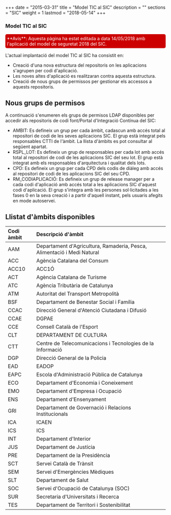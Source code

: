 +++
date        = "2015-03-31"
title       = "Model TIC al SIC"
description = ""
sections    = "SIC"
weight      = 1
lastmod     = "2018-05-14"
+++

### Model TIC al SIC

<div style="border-radius: 5px;background-color:#cc0000;padding:5px;color:white;">
**Avís**: Aquesta pàgina ha estat editada a data 14/05/2018 amb l'aplicació del model de seguretat 2018 del SIC.
</div>

L'actual implantació del model TIC al SIC ha consistit en:

- Creació d'una nova estructura del repositoris on les aplicacions s'agrupen per codi d'aplicació.
- Les noves altes d'aplicació es realitzaran contra aquesta estructura.
- Creació de nous grups de permissos per gestionar els accessos a aquests repositoris.

## Nous grups de permisos

A continuació s'enumeren els grups de permisos LDAP disponibles per accedir als repositoris de codi font/Portal d'Integració Contínua del SIC:

- AMBIT: Es defineix un grup per cada àmbit, cadascun amb accés total al repositori de codi de les seves aplicacions SIC.
El grup està integrat pels responsables CTTI de l'àmbit. La llista d'àmbits es pot consultar al següent apartat.
- RSPL_LOT: Es defineix un grup de responsables per cada lot amb accés total al repositori de codi de les aplicacions SIC del seu lot.
El grup està integrat amb els responsables d'arquitectura i qualitat dels lots.
- CPD: Es defineix un grup per cada CPD dels codis de diàleg amb accés al repositori de codi de les aplicacions SIC del seu CPD.
- RM_CODIAPLICACIÓ: Es defineix un grup de release manager per a cada codi d'aplicació amb accés total a les aplicacions SIC d'aquest codi d'aplicació.
El grup s'integra amb les persones sol·licitades a les fases 0 en la seva creació i a partir d'aquell instant, pels usuaris afegits en mode autoservei.

## Llistat d'àmbits disponibles

| Codi àmbit  	| Descripció d'àmbit  														|
| :---------- 	| :----------------- 														|
| AAM			| 	Departament d'Agricultura, Ramaderia, Pesca, Alimentació i Medi Natural	|
| ACC			| 	Agència Catalana del Consum												|
| ACC10			|	ACC1Ó																	|
| ACT			|	Agència Catalana de Turisme												|
| ATC			|	Agència Tributària de Catalunya											|
| ATM			|	Autoritat del Transport Metropolità										|
| BSF			|	Departament de Benestar Social i Família								|
| CCAC			|	Direcció General d'Atenció Ciutadana i Difusió							|
| CCAE			|	DGPAE																	|
| CCE			|	Consell Català de l'Esport												|
| CLT			|	DEPARTAMENT DE CULTURA													|
| CTT			|	Centre de Telecomunicacions i Tecnologies de la Informació				|
| DGP			|	Direcció General de la Policia											|
| EAD			|	EADOP																	|
| EAPC			|	Escola d'Administració Pública de Catalunya								|
| ECO			|	Departament d'Economia i Coneixement									|
| EMO			|	Departament d'Empresa i Ocupació										|
| ENS			|	Departament d'Ensenyament												|
| GRI			|	Departament de Governació i Relacions Institucionals					|
| ICA			|	ICAEN																	|
| ICS			|	ICS																		|
| INT			|	Departament d'Interior													|
| JUS			|	Departament de Justícia													|
| PRE			|	Departament de la Presidència											|
| SCT			|	Servei Català de Trànsit												|
| SEM			|	Servei d'Emergències Mèdiques											|
| SLT			|	Departament de Salut													|
| SOC			|	Servei d'Ocupació de Catalunya (SOC)									|
| SUR			|	Secretaria d'Universitats i Recerca										|
| TES			|	Departament de Territori i Sostenibilitat								|

